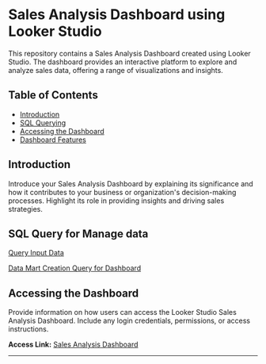 # Sales Analysis Dashboard using Looker Studio

This repository contains a Sales Analysis Dashboard created using Looker Studio. The dashboard provides an interactive platform to explore and analyze sales data, offering a range of visualizations and insights.

## Table of Contents
- [Introduction](#introduction)
- [SQL Querying](#sql-query-for-manage-data)
- [Accessing the Dashboard](#accessing-the-dashboard)
- [Dashboard Features](#dashboard-features)

## Introduction

Introduce your Sales Analysis Dashboard by explaining its significance and how it contributes to your business or organization's decision-making processes. Highlight its role in providing insights and driving sales strategies.

## SQL Query for Manage data

[Query Input Data](https://github.com/frzkstudio/Sales_Analysis_Dashboard/blob/main/query_input_data.sql)

[Data Mart Creation Query for Dashboard](https://github.com/frzkstudio/Sales_Analysis_Dashboard/blob/main/query_datamart_for_dashboard.sql)


## Accessing the Dashboard

Provide information on how users can access the Looker Studio Sales Analysis Dashboard. Include any login credentials, permissions, or access instructions.

**Access Link:** [Sales Analysis Dashboard](https://lookerstudio.google.com/reporting/8b42f3cf-49fc-43fa-903c-c5e4964d16a7/page/KTvdD)

<!--

## Dashboard Features

![statistic header](statistics.png)

header ini menjelaskan tentang

![penjualan berdasarkan barang](sort by item.png)

header ini menjelaskan tentang item pembelian

![penjualan berdasarkan barang](sort by location.png)

header ini menjelaskan tentang item pembelian
-->

---


